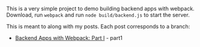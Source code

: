 
This is a very simple project to demo building backend apps with
webpack. Download, run `webpack` and run `node build/backend.js` to
start the server.

This is meant to along with my posts. Each post corresponds to a branch:

* [Backend Apps with Webpack: Part I](http://jlongster.com/Backend-Apps-with-Webpack--Part-I) - part1


